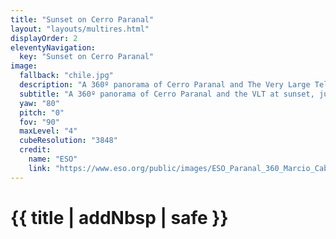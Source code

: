 ```yaml
---
title: "Sunset on Cerro Paranal"
layout: "layouts/multires.html"
displayOrder: 2
eleventyNavigation:
  key: "Sunset on Cerro Paranal"
image:
  fallback: "chile.jpg"
  description: "A 360º panorama of Cerro Paranal and The Very Large Telescope (VLT) at sunset, just before the mountain is vacated and observation begins."
  subtitle: "A 360º panorama of Cerro Paranal and the VLT at sunset, just before the mountain is vacated and observation begins."
  yaw: "80"
  pitch: "0"
  fov: "90"
  maxLevel: "4"
  cubeResolution: "3848"
  credit:
    name: "ESO"
    link: "https://www.eso.org/public/images/ESO_Paranal_360_Marcio_Cabral_Chile_08-CC/"
---
```


# {{ title | addNbsp | safe }}
